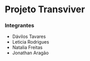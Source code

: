 # Projeto Transviver

### Integrantes

- Dávilos Tavares
- Leticia Rodrigues
- Natalia Freitas
- Jonathan Aragão
